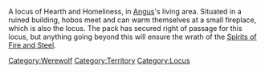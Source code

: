 A locus of Hearth and Homeliness, in [Angus](Angus "wikilink")'s living
area. Situated in a ruined building, hobos meet and can warm themselves
at a small fireplace, which is also the locus. The pack has secured
right of passage for this locus, but anything going beyond this will
ensure the wrath of the [Spirits of Fire and
Steel](Spirits_of_Fire_and_Steel "wikilink").

[Category:Werewolf](Category:Werewolf "wikilink")
[Category:Territory](Category:Territory "wikilink")
[Category:Locus](Category:Locus "wikilink")